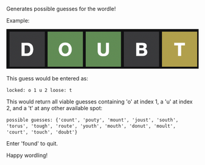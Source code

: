 Generates possible guesses for the wordle!

Example:

![alt text](example_guess.png?raw=true)

This guess would be entered as:

	locked: o 1 u 2 loose: t

This would return all viable guesses containing 'o' at index 1, a 'u' at index 2, and a 't' at any other available spot:

	possible guesses: {'count', 'pouty', 'mount', 'joust', 'south', 'torus', 'tough', 'route', 'youth', 'mouth', 'donut', 'moult', 'court', 'touch', 'doubt'}

Enter 'found' to quit.

Happy wordling!
